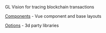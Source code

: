 GL Vision for tracing blockchain transactions

[Components](/docs/dev) - Vue component and base layouts

[Options](/docs/ops) - 3d party libraries
